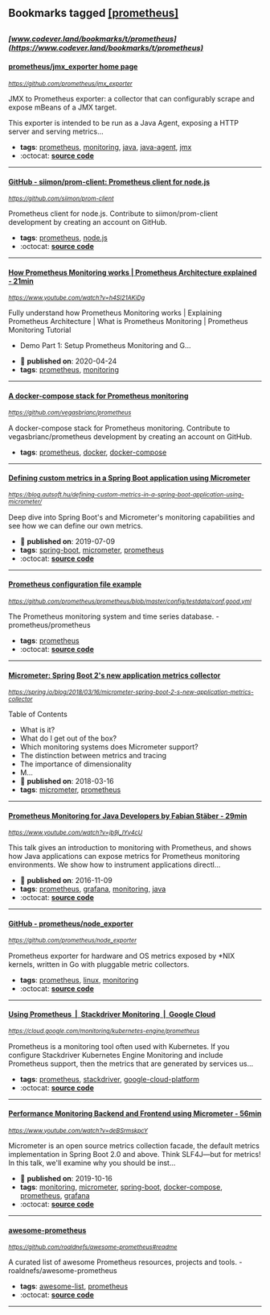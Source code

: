 ## Bookmarks tagged [[prometheus]](https://www.codever.land/search?q=[prometheus])

_<sup><sup>[www.codever.land/bookmarks/t/prometheus](https://www.codever.land/bookmarks/t/prometheus)</sup></sup>_
---
#### [prometheus/jmx_exporter home page](https://github.com/prometheus/jmx_exporter)
_<sup>https://github.com/prometheus/jmx_exporter</sup>_

JMX to Prometheus exporter: a collector that can configurably scrape and expose mBeans of a JMX target.

This exporter is intended to be run as a Java Agent, exposing a HTTP server and serving metrics...
* **tags**: [prometheus](../tagged/prometheus.md), [monitoring](../tagged/monitoring.md), [java](../tagged/java.md), [java-agent](../tagged/java-agent.md), [jmx](../tagged/jmx.md)
* :octocat: **[source code](https://github.com/prometheus/jmx_exporter)**
---
#### [GitHub - siimon/prom-client: Prometheus client for node.js](https://github.com/siimon/prom-client)
_<sup>https://github.com/siimon/prom-client</sup>_

Prometheus client for node.js. Contribute to siimon/prom-client development by creating an account on GitHub.
* **tags**: [prometheus](../tagged/prometheus.md), [node.js](../tagged/node.js.md)
* :octocat: **[source code](https://github.com/siimon/prom-client)**
---
#### [How Prometheus Monitoring works | Prometheus Architecture explained - 21min](https://www.youtube.com/watch?v=h4Sl21AKiDg)
_<sup>https://www.youtube.com/watch?v=h4Sl21AKiDg</sup>_

Fully understand how Prometheus Monitoring works | Explaining Prometheus Architecture | What is Prometheus Monitoring | Prometheus Monitoring Tutorial

- Demo Part 1: Setup Prometheus Monitoring and G...
* :calendar: **published on**: 2020-04-24
* **tags**: [prometheus](../tagged/prometheus.md), [monitoring](../tagged/monitoring.md)
---
#### [A docker-compose stack for Prometheus monitoring](https://github.com/vegasbrianc/prometheus)
_<sup>https://github.com/vegasbrianc/prometheus</sup>_

A docker-compose stack for Prometheus monitoring. Contribute to vegasbrianc/prometheus development by creating an account on GitHub.
* **tags**: [prometheus](../tagged/prometheus.md), [docker](../tagged/docker.md), [docker-compose](../tagged/docker-compose.md)
---
#### [Defining custom metrics in a Spring Boot application using Micrometer](https://blog.autsoft.hu/defining-custom-metrics-in-a-spring-boot-application-using-micrometer/)
_<sup>https://blog.autsoft.hu/defining-custom-metrics-in-a-spring-boot-application-using-micrometer/</sup>_

Deep dive into Spring Boot's and Micrometer's monitoring capabilities and see how we can define our own metrics.
* :calendar: **published on**: 2019-07-09
* **tags**: [spring-boot](../tagged/spring-boot.md), [micrometer](../tagged/micrometer.md), [prometheus](../tagged/prometheus.md)
* :octocat: **[source code](https://github.com/AutSoft/micrometer-demo)**
---
#### [Prometheus configuration file example](https://github.com/prometheus/prometheus/blob/master/config/testdata/conf.good.yml)
_<sup>https://github.com/prometheus/prometheus/blob/master/config/testdata/conf.good.yml</sup>_

The Prometheus monitoring system and time series database. - prometheus/prometheus
* **tags**: [prometheus](../tagged/prometheus.md)
* :octocat: **[source code](https://github.com/prometheus/prometheus/blob/master/config/testdata/conf.good.yml)**
---
#### [Micrometer: Spring Boot 2's new application metrics collector](https://spring.io/blog/2018/03/16/micrometer-spring-boot-2-s-new-application-metrics-collector)
_<sup>https://spring.io/blog/2018/03/16/micrometer-spring-boot-2-s-new-application-metrics-collector</sup>_

Table of Contents
* What is it?
* What do I get out of the box?
* Which monitoring systems does Micrometer support?
* The distinction between metrics and tracing
* The importance of dimensionality
* M...
* :calendar: **published on**: 2018-03-16
* **tags**: [micrometer](../tagged/micrometer.md), [prometheus](../tagged/prometheus.md)
---
#### [Prometheus Monitoring for Java Developers by  Fabian Stäber  - 29min](https://www.youtube.com/watch?v=jb9j_IYv4cU)
_<sup>https://www.youtube.com/watch?v=jb9j_IYv4cU</sup>_

This talk gives an introduction to monitoring with Prometheus, and shows how Java applications can expose metrics for Prometheus monitoring environments. We show how to instrument applications directl...
* :calendar: **published on**: 2016-11-09
* **tags**: [prometheus](../tagged/prometheus.md), [grafana](../tagged/grafana.md), [monitoring](../tagged/monitoring.md), [java](../tagged/java.md)
* :octocat: **[source code](https://github.com/fstab/prometheus-for-java-developers)**
---
#### [GitHub - prometheus/node_exporter ](https://github.com/prometheus/node_exporter)
_<sup>https://github.com/prometheus/node_exporter</sup>_

Prometheus exporter for hardware and OS metrics exposed by *NIX kernels, written in Go with pluggable metric collectors.
* **tags**: [prometheus](../tagged/prometheus.md), [linux](../tagged/linux.md), [monitoring](../tagged/monitoring.md)
* :octocat: **[source code](https://github.com/prometheus/node_exporter)**
---
#### [Using Prometheus  |  Stackdriver Monitoring  |  Google Cloud](https://cloud.google.com/monitoring/kubernetes-engine/prometheus)
_<sup>https://cloud.google.com/monitoring/kubernetes-engine/prometheus</sup>_

Prometheus is a monitoring tool often used with Kubernetes. If you configure Stackdriver Kubernetes Engine Monitoring and include Prometheus support, then the metrics that are generated by services us...
* **tags**: [prometheus](../tagged/prometheus.md), [stackdriver](../tagged/stackdriver.md), [google-cloud-platform](../tagged/google-cloud-platform.md)
* :octocat: **[source code](https://github.com/Stackdriver/stackdriver-prometheus-sidecar)**
---
#### [Performance Monitoring Backend and Frontend using Micrometer  - 56min](https://www.youtube.com/watch?v=deBSrmskpcY)
_<sup>https://www.youtube.com/watch?v=deBSrmskpcY</sup>_

Micrometer is an open source metrics collection facade, the default metrics implementation in Spring Boot 2.0 and above. Think SLF4J—but for metrics! In this talk, we'll examine why you should be inst...
* :calendar: **published on**: 2019-10-16
* **tags**: [monitoring](../tagged/monitoring.md), [micrometer](../tagged/micrometer.md), [spring-boot](../tagged/spring-boot.md), [docker-compose](../tagged/docker-compose.md), [prometheus](../tagged/prometheus.md), [grafana](../tagged/grafana.md)
* :octocat: **[source code](https://github.com/checketts/micrometer-springone-2019)**
---
#### [awesome-prometheus](https://github.com/roaldnefs/awesome-prometheus#readme)
_<sup>https://github.com/roaldnefs/awesome-prometheus#readme</sup>_

A curated list of awesome Prometheus resources, projects and tools. - roaldnefs/awesome-prometheus
* **tags**: [awesome-list](../tagged/awesome-list.md), [prometheus](../tagged/prometheus.md)
* :octocat: **[source code](https://github.com/roaldnefs/awesome-prometheus#readme)**
---
